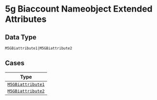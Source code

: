 
# 5g Biaccount Nameobject Extended Attributes

## Data Type

`M5GBiattribute1|M5GBiattribute2`

## Cases

| Type |
|  --- |
| [`M5GBiattribute1`](../../../doc/models/m-5g-biattribute-1.md) |
| [`M5GBiattribute2`](../../../doc/models/m-5g-biattribute-2.md) |

